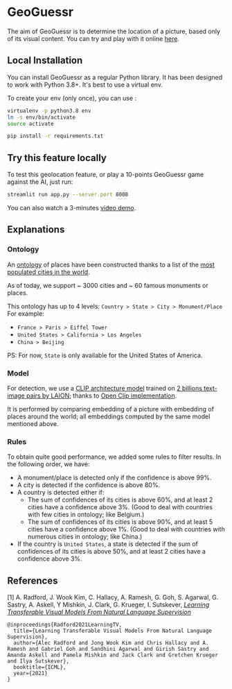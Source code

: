 # GeoGuessr

The aim of GeoGuessr is to determine the location of a picture, based only of its visual content.
You can try and play with it online [here](https://ai-geoguessr.streamlit.app/).

## Local Installation

You can install GeoGuessr as a regular Python library. It has been designed to work with Python 3.8+. It's best to use a virtual env.

To create your env (only once), you can use :

```bash
virtualenv -p python3.8 env
ln -s env/bin/activate
source activate

pip install -r requirements.txt
```
## Try this feature locally

To test this geolocation feature, or play a 10-points GeoGuessr game against the AI, just run:

```bash
streamlit run app.py --server.port 8008
```

You can also watch a 3-minutes [video demo](https://www.dailymotion.com/video/k73gnVtmRWypVMyvyTp?playlist=x7ncy4).

## Explanations

### Ontology

An [ontology](https://docs.google.com/spreadsheets/d/1n6fD4kvYS4ol1Z3M_CDKlzTVX6mqYytCJWsL-NdYC1I/edit?usp=sharing) of places have been constructed thanks to a list of the [most populated cities in the world](https://data.mongabay.com/cities_pop_03.htm).

As of today, we support ~ 3000 cities and ~ 60 famous monuments or places.

This ontology has up to 4 levels:
`Country > State > City > Monument/Place`
For example:
- `France > Paris > Eiffel Tower`
- `United States > California > Los Angeles`
- `China > Beijing`

PS: For now, `State` is only available for the United States of America.

### Model

For detection, we use a [CLIP architecture model](https://huggingface.co/laion/CLIP-ViT-B-32-laion2B-s34B-b79K) trained on [2 billions text-image pairs by LAION](https://laion.ai/blog/large-openclip/); thanks to [Open Clip implementation](https://github.com/mlfoundations/open_clip).

It is performed by comparing embedding of a picture with embedding of places around the world; all embeddings computed by the same model mentioned above.

### Rules

To obtain quite good performance, we added some rules to filter results. In the following order, we have:
- A monument/place is detected only if the confidence is above 99%.
- A city is detected if the confidence is above 80%.
- A country is detected either if:
    - The sum of confidences of its cities is above 60%, and at least 2 cities have a confidence above 3%. (Good to deal with countries with few cities in ontology; like Belgium.)
    - The sum of confidences of its cities is above 90%, and at least 5 cities have a confidence above 1%. (Good to deal with countries with numerous cities in ontology; like China.)
- If the country is `United States`, a state is detected if the sum of confidences of its cities is above 50%, and at least 2 cities have a confidence above 3%.

## References

[1] A. Radford, J. Wook Kim, C. Hallacy, A. Ramesh, G. Goh, S. Agarwal, G. Sastry, A. Askell, Y Mishkin, J. Clark, G. Krueger, I. Sutskever, [*Learning Transferable Visual Models From Natural Language Supervision*](https://arxiv.org/pdf/2103.00020.pdf)
```
@inproceedings{Radford2021LearningTV,
  title={Learning Transferable Visual Models From Natural Language Supervision},
  author={Alec Radford and Jong Wook Kim and Chris Hallacy and A. Ramesh and Gabriel Goh and Sandhini Agarwal and Girish Sastry and Amanda Askell and Pamela Mishkin and Jack Clark and Gretchen Krueger and Ilya Sutskever},
  booktitle={ICML},
  year={2021}
}
```

